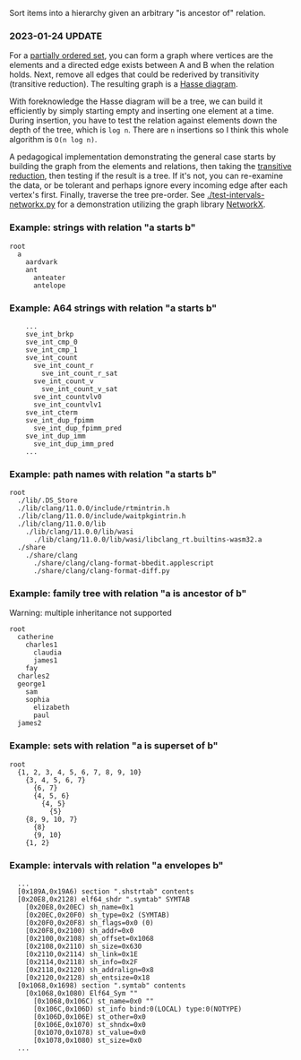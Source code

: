Sort items into a hierarchy given an arbitrary "is ancestor of" relation.

### 2023-01-24 UPDATE
For a [partially ordered set](https://en.wikipedia.org/wiki/Partially_ordered_set), you can form a graph where vertices are the elements and a directed edge exists between A and B when the relation holds. Next, remove all edges that could be rederived by transitivity (transitive reduction). The resulting graph is a [Hasse diagram](https://en.wikipedia.org/wiki/Hasse_diagram).

With foreknowledge the Hasse diagram will be a tree, we can build it efficiently by simply starting empty and inserting one element at a time. During insertion, you have to test the relation against elements down the depth of the tree, which is `log n`. There are `n` insertions so I think this whole algorithm is `O(n log n)`.

A pedagogical implementation demonstrating the general case starts by building the graph from the elements and relations, then taking the [transitive reduction](https://networkx.org/documentation/stable/reference/algorithms/generated/networkx.algorithms.dag.transitive_reduction.html), then testing if the result is a tree. If it's not, you can re-examine the data, or be tolerant and perhaps ignore every incoming edge after each vertex's first. Finally, traverse the tree pre-order. See [./test-intervals-networkx.py](./test-intervals-networkx.py) for a demonstration utilizing the graph library [NetworkX](https://networkx.org/).

### Example: strings with relation "a starts b"

```
root
  a
    aardvark
    ant
      anteater
      antelope
```

### Example: A64 strings with relation "a starts b"

```
    ...
    sve_int_brkp
    sve_int_cmp_0
    sve_int_cmp_1
    sve_int_count
      sve_int_count_r
        sve_int_count_r_sat
      sve_int_count_v
        sve_int_count_v_sat
      sve_int_countvlv0
      sve_int_countvlv1
    sve_int_cterm
    sve_int_dup_fpimm
      sve_int_dup_fpimm_pred
    sve_int_dup_imm
      sve_int_dup_imm_pred
    ...
```

### Example: path names with relation "a starts b"

```
root
  ./lib/.DS_Store
  ./lib/clang/11.0.0/include/rtmintrin.h
  ./lib/clang/11.0.0/include/waitpkgintrin.h
  ./lib/clang/11.0.0/lib
    ./lib/clang/11.0.0/lib/wasi
      ./lib/clang/11.0.0/lib/wasi/libclang_rt.builtins-wasm32.a
  ./share
    ./share/clang
      ./share/clang/clang-format-bbedit.applescript
      ./share/clang/clang-format-diff.py
```

### Example: family tree with relation "a is ancestor of b"

Warning: multiple inheritance not supported

```
root
  catherine
    charles1
      claudia
      james1
    fay
  charles2
  george1
    sam
    sophia
      elizabeth
      paul
  james2
```

### Example: sets with relation "a is superset of b"

```
root
  {1, 2, 3, 4, 5, 6, 7, 8, 9, 10}
    {3, 4, 5, 6, 7}
      {6, 7}
      {4, 5, 6}
        {4, 5}
          {5}
    {8, 9, 10, 7}
      {8}
      {9, 10}
    {1, 2}
```

### Example: intervals with relation "a envelopes b"

```
  ...
  [0x189A,0x19A6) section ".shstrtab" contents
  [0x20E8,0x2128) elf64_shdr ".symtab" SYMTAB
    [0x20E8,0x20EC) sh_name=0x1
    [0x20EC,0x20F0) sh_type=0x2 (SYMTAB)
    [0x20F0,0x20F8) sh_flags=0x0 (0)
    [0x20F8,0x2100) sh_addr=0x0
    [0x2100,0x2108) sh_offset=0x1068
    [0x2108,0x2110) sh_size=0x630
    [0x2110,0x2114) sh_link=0x1E
    [0x2114,0x2118) sh_info=0x2F
    [0x2118,0x2120) sh_addralign=0x8
    [0x2120,0x2128) sh_entsize=0x18
  [0x1068,0x1698) section ".symtab" contents
    [0x1068,0x1080) Elf64_Sym ""
      [0x1068,0x106C) st_name=0x0 ""
      [0x106C,0x106D) st_info bind:0(LOCAL) type:0(NOTYPE)
      [0x106D,0x106E) st_other=0x0
      [0x106E,0x1070) st_shndx=0x0
      [0x1070,0x1078) st_value=0x0
      [0x1078,0x1080) st_size=0x0
  ...
```

